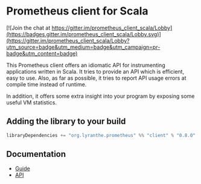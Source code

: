 # Prometheus client for Scala

[![Join the chat at https://gitter.im/prometheus_client_scala/Lobby](https://badges.gitter.im/prometheus_client_scala/Lobby.svg)](https://gitter.im/prometheus_client_scala/Lobby?utm_source=badge&utm_medium=badge&utm_campaign=pr-badge&utm_content=badge)

This Prometheus client offers an idiomatic API for instrumenting applications written in Scala. It tries to provide an API which is efficient, easy to use. Also, as far as possible, it tries to report API usage errors at compile time instead of runtime.

In addition, it offers some extra insight into your program by exposing some useful VM statistics.

## Adding the library to your build

```scala
libraryDependencies += "org.lyranthe.prometheus" %% "client" % "0.8.0"
```

## Documentation

 - [Guide](https://www.lyranthe.org/prometheus_client_scala/guide/)
 - [API](https://www.lyranthe.org/prometheus_client_scala/latest/api/#org.lyranthe.prometheus.client.package)
